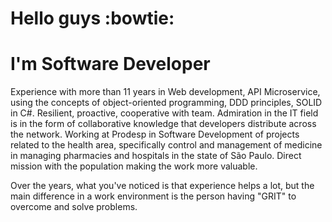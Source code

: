 # Hello guys :bowtie: 
# I'm Software Developer
Experience with more than 11 years in Web development, API Microservice, using the concepts of object-oriented programming, DDD principles, SOLID in C#.
Resilient, proactive, cooperative with team.
Admiration in the IT field is in the form of collaborative knowledge that developers distribute across the network.
Working at Prodesp in Software Development of projects related to the health area, specifically control and management of medicine in managing pharmacies and hospitals in the state of São Paulo.
Direct mission with the population making the work more valuable.

Over the years, what you've noticed is that experience helps a lot, but the main difference in a work environment is the person having "GRIT" to overcome and solve problems.
